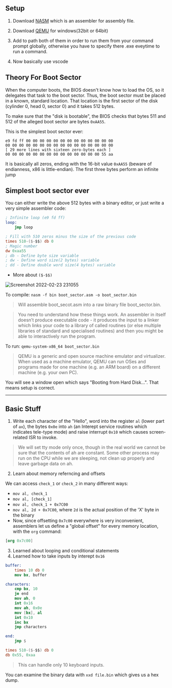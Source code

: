 Setup
-----

1. Download [NASM](https://www.nasm.us/pub/nasm/releasebuilds/2.15.05/win64/) which is an assembler for assembly file.

2. Download [QEMU](https://qemu.weilnetz.de/w64/2021/) for windows(32bit or 64bit)

3. Add to path both of them in order to run them from your command prompt globally, otherwise you have to specify there .exe eveytime to run a command.

4. Now basically use vscode

Theory For Boot Sector
------

When the computer boots, the BIOS doesn't know how to load the OS, so it
delegates that task to the boot sector. Thus, the boot sector must be
placed in a known, standard location. That location is the first sector
of the disk (cylinder 0, head 0, sector 0) and it takes 512 bytes.

To make sure that the "disk is bootable", the BIOS checks that bytes
511 and 512 of the alleged boot sector are bytes `0xAA55`.

This is the simplest boot sector ever:

```
e9 fd ff 00 00 00 00 00 00 00 00 00 00 00 00 00
00 00 00 00 00 00 00 00 00 00 00 00 00 00 00 00
[ 29 more lines with sixteen zero-bytes each ]
00 00 00 00 00 00 00 00 00 00 00 00 00 00 55 aa
```

It is basically all zeros, ending with the 16-bit value
`0xAA55` (beware of endianness, x86 is little-endian). 
The first three bytes perform an infinite jump

Simplest boot sector ever
-------------------------

You can either write the above 512 bytes
with a binary editor, or just write a very
simple assembler code:

```nasm
; Infinite loop (e9 fd ff)
loop:
    jmp loop 

; Fill with 510 zeros minus the size of the previous code
times 510-($-$$) db 0
; Magic number
dw 0xaa55 
; db - Define byte size variable
; dw - Define word size(2 bytes) variable
; dd - Define double word size(4 bytes) variable
```
- More about `($-$$)`
  
![Screenshot 2022-02-23 231055](https://user-images.githubusercontent.com/95216160/155675807-87fa0dcb-6725-4af7-9f37-7b251f1ff12b.jpg)

To compile:
`nasm -f bin boot_sector.asm -o boot_sector.bin`

> Will assemble boot_secot.asm into a raw binary file boot_sector.bin.

> You need to understand how these things work. An assembler in itself doesn’t produce executable code - it produces the input to a linker which links your code to a library of called routines (or else multiple libraries of standard and specialised routines) and then you might be able to interactively run the program.

To run:
`qemu-system-x86_64 boot_sector.bin`

> QEMU is a generic and open source machine emulator and virtualizer. When used as a machine emulator, QEMU can run OSes and programs made for one machine (e.g. an ARM board) on a different machine (e.g. your own PC). 

You will see a window open which says "Booting from Hard Disk...". That means setup is correct.

---

Basic Stuff
------

1. Write each character of the "Hello", word into the register `al` (lower part of `ax`), the bytes `0x0e` into `ah` (an Interept service routines which indicates tele-type mode) and raise interrupt `0x10` which causes screen-related ISR to invoke.
   
> We will set tty mode only once, though in the real world we cannot be sure that the contents of ah are constant. Some other process may run on the CPU while we are sleeping, not clean up properly and leave garbage data on ah.

2. Learn about memory referncing and offsets

We can access `check_1` or `check_2` in many different ways:

- `mov al, check_1`
- `mov al, [check_1]`
- `mov al, check_1 + 0x7C00`
- `mov al, 2d + 0x7C00`, where `2d` is the actual position of the 'X' byte in the binary
- Now, since offsetting `0x7c00` everywhere is very inconvenient, assemblers let
us define a "global offset" for every memory location, with the `org` command:

```nasm
[org 0x7c00]
```
3. Learned about looping and conditional statements
4. Learned how to take inputs by interept `0x16`
   
```nasm
buffer:
	times 10 db 0
	mov bx, buffer

characters: 
	cmp bx, 10
	je end
	mov ah, 0
	int 0x16
	mov ah, 0x0e
	mov [bx], al
	int 0x10
	inc bx
	jmp characters

end:
	jmp $

times 510-($-$$) db 0
db 0x55, 0xaa
```
> This can handle only 10 keyboard inputs.

You can examine the binary data with `xxd file.bin` which gives us a hex dump.

